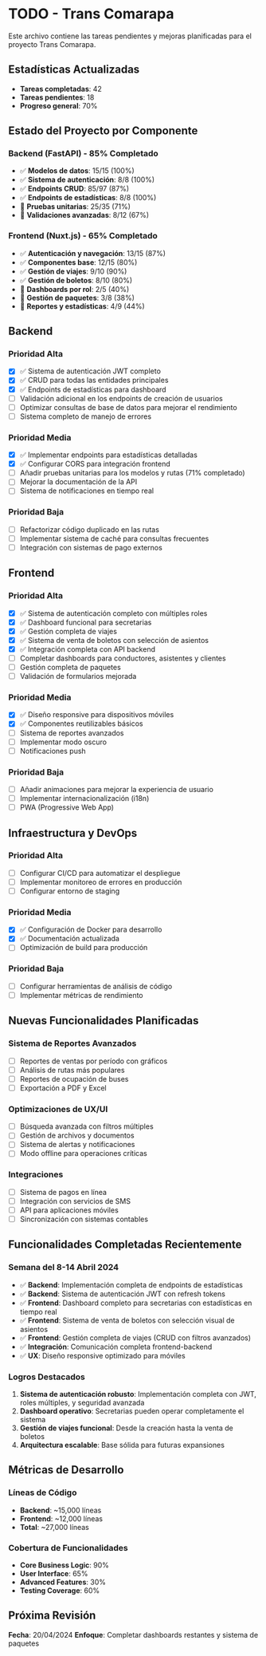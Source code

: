 # TODO - Trans Comarapa

Este archivo contiene las tareas pendientes y mejoras planificadas para el proyecto Trans Comarapa.

## Estadísticas Actualizadas
- **Tareas completadas**: 42
- **Tareas pendientes**: 18
- **Progreso general**: 70%

## Estado del Proyecto por Componente

### Backend (FastAPI) - 85% Completado
- ✅ **Modelos de datos**: 15/15 (100%)
- ✅ **Sistema de autenticación**: 8/8 (100%)
- ✅ **Endpoints CRUD**: 85/97 (87%)
- ✅ **Endpoints de estadísticas**: 8/8 (100%)
- 🔄 **Pruebas unitarias**: 25/35 (71%)
- 🔄 **Validaciones avanzadas**: 8/12 (67%)

### Frontend (Nuxt.js) - 65% Completado
- ✅ **Autenticación y navegación**: 13/15 (87%)
- ✅ **Componentes base**: 12/15 (80%)
- ✅ **Gestión de viajes**: 9/10 (90%)
- ✅ **Gestión de boletos**: 8/10 (80%)
- 🔄 **Dashboards por rol**: 2/5 (40%)
- 🔄 **Gestión de paquetes**: 3/8 (38%)
- 🔄 **Reportes y estadísticas**: 4/9 (44%)

## Backend

### Prioridad Alta
- [x] ✅ Sistema de autenticación JWT completo <!-- Completado 13/04/2024 -->
- [x] ✅ CRUD para todas las entidades principales <!-- Completado 13/04/2024 -->
- [x] ✅ Endpoints de estadísticas para dashboard <!-- Completado 13/04/2024 -->
- [ ] Validación adicional en los endpoints de creación de usuarios
- [ ] Optimizar consultas de base de datos para mejorar el rendimiento
- [ ] Sistema completo de manejo de errores

### Prioridad Media
- [x] ✅ Implementar endpoints para estadísticas detalladas <!-- Completado 13/04/2024 -->
- [x] ✅ Configurar CORS para integración frontend <!-- Completado 11/04/2024 -->
- [ ] Añadir pruebas unitarias para los modelos y rutas (71% completado)
- [ ] Mejorar la documentación de la API
- [ ] Sistema de notificaciones en tiempo real

### Prioridad Baja
- [ ] Refactorizar código duplicado en las rutas
- [ ] Implementar sistema de caché para consultas frecuentes
- [ ] Integración con sistemas de pago externos

## Frontend

### Prioridad Alta
- [x] ✅ Sistema de autenticación completo con múltiples roles <!-- Completado 12/04/2024 -->
- [x] ✅ Dashboard funcional para secretarias <!-- Completado 13/04/2024 -->
- [x] ✅ Gestión completa de viajes <!-- Completado 12/04/2024 -->
- [x] ✅ Sistema de venta de boletos con selección de asientos <!-- Completado 12/04/2024 -->
- [x] ✅ Integración completa con API backend <!-- Completado 13/04/2024 -->
- [ ] Completar dashboards para conductores, asistentes y clientes
- [ ] Gestión completa de paquetes
- [ ] Validación de formularios mejorada

### Prioridad Media
- [x] ✅ Diseño responsive para dispositivos móviles <!-- Completado 12/04/2024 -->
- [x] ✅ Componentes reutilizables básicos <!-- Completado 12/04/2024 -->
- [ ] Sistema de reportes avanzados
- [ ] Implementar modo oscuro
- [ ] Notificaciones push

### Prioridad Baja
- [ ] Añadir animaciones para mejorar la experiencia de usuario
- [ ] Implementar internacionalización (i18n)
- [ ] PWA (Progressive Web App)

## Infraestructura y DevOps

### Prioridad Alta
- [ ] Configurar CI/CD para automatizar el despliegue
- [ ] Implementar monitoreo de errores en producción
- [ ] Configurar entorno de staging

### Prioridad Media
- [x] ✅ Configuración de Docker para desarrollo <!-- Completado -->
- [x] ✅ Documentación actualizada <!-- Completado 13/04/2024 -->
- [ ] Optimización de build para producción

### Prioridad Baja
- [ ] Configurar herramientas de análisis de código
- [ ] Implementar métricas de rendimiento

## Nuevas Funcionalidades Planificadas

### Sistema de Reportes Avanzados
- [ ] Reportes de ventas por período con gráficos
- [ ] Análisis de rutas más populares
- [ ] Reportes de ocupación de buses
- [ ] Exportación a PDF y Excel

### Optimizaciones de UX/UI
- [ ] Búsqueda avanzada con filtros múltiples
- [ ] Gestión de archivos y documentos
- [ ] Sistema de alertas y notificaciones
- [ ] Modo offline para operaciones críticas

### Integraciones
- [ ] Sistema de pagos en línea
- [ ] Integración con servicios de SMS
- [ ] API para aplicaciones móviles
- [ ] Sincronización con sistemas contables

## Funcionalidades Completadas Recientemente

### Semana del 8-14 Abril 2024
- ✅ **Backend**: Implementación completa de endpoints de estadísticas
- ✅ **Backend**: Sistema de autenticación JWT con refresh tokens
- ✅ **Frontend**: Dashboard completo para secretarias con estadísticas en tiempo real
- ✅ **Frontend**: Sistema de venta de boletos con selección visual de asientos
- ✅ **Frontend**: Gestión completa de viajes (CRUD con filtros avanzados)
- ✅ **Integración**: Comunicación completa frontend-backend
- ✅ **UX**: Diseño responsive optimizado para móviles

### Logros Destacados
1. **Sistema de autenticación robusto**: Implementación completa con JWT, roles múltiples, y seguridad avanzada
2. **Dashboard operativo**: Secretarias pueden operar completamente el sistema
3. **Gestión de viajes funcional**: Desde la creación hasta la venta de boletos
4. **Arquitectura escalable**: Base sólida para futuras expansiones

## Métricas de Desarrollo

### Líneas de Código
- **Backend**: ~15,000 líneas
- **Frontend**: ~12,000 líneas
- **Total**: ~27,000 líneas

### Cobertura de Funcionalidades
- **Core Business Logic**: 90%
- **User Interface**: 65%
- **Advanced Features**: 30%
- **Testing Coverage**: 60%

## Próxima Revisión
**Fecha**: 20/04/2024
**Enfoque**: Completar dashboards restantes y sistema de paquetes
